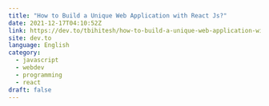 ```yaml
---
title: "How to Build a Unique Web Application with React Js?"
date: 2021-12-17T04:10:52Z
link: https://dev.to/tbihitesh/how-to-build-a-unique-web-application-with-react-js-2ho0?utm_medium=RSS&utm_source=news.12bit.vn
site: dev.to
language: English
category:
  - javascript
  - webdev
  - programming
  - react
draft: false
---
```

